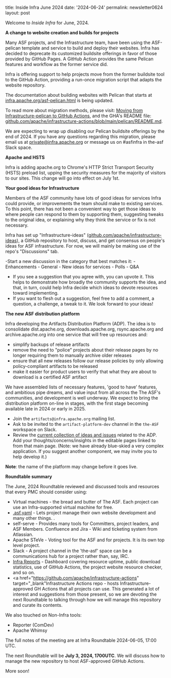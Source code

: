 title: Inside Infra June 2024 
date: '2024-06-24' 
permalink: newsletter0624
layout: post 

Welcome to _Inside Infra_ for June, 2024.

**A change to website creation and builds for projects**

Many ASF projects, and the Infrastructure team, have been using the ASF-pelican template and service to build and deploy their websites. Infra has decided to deprecate its customized buildsite offerings in favor of those provided by GitHub Pages. A GitHub Action provides the same Pelican features and workflow as the former service did.

Infra is offering support to help projects move from the former buildsite tool to the GitHub Action, providing a run-once migration script that adapts the website repository. 

The documentation about building websites with Pelican that starts at <a href="https://infra.apache.org/asf-pelican.html" target="_blank">infra.apache.org/asf-pelican.html</a> is being updated.

To read more about migration methods, please visit: <a href="https://cwiki.apache.org/confluence/display/INFRA/Moving+from+Infrastructure-pelican+to+GitHub+Actions" target="_blank">Moving from Infrastructure-pelican to GitHub Actions</a>, and the GHA's README file: <a href="https://github.com/apache/infrastructure-actions/blob/main/pelican/README.md" target="_blank">github.com/apache/infrastructure-actions/blob/main/pelican/README.md</a>. 

We are expecting to wrap up disabling our Pelican buildsite offerings by the end of 2024. If you have any questions regarding this migration, please email us at private@infra.apache.org or message us on #asfinfra in the-asf Slack space.


**Apache and HSTS**

Infra is adding apache.org to Chrome's HTTP Strict Transport Security (HSTS) preload list, upping the security measures for the majority of visitors to our sites. This change will go into effect on July 1st.


**Your good ideas for Infrastructure**

Members of the ASF community have lots of good ideas for services Infra could provide, or improvements the team should make to existing services. To this point, there has not been a convenient way to get those ideas to where people can respond to them by supporting them, suggesting tweaks to the original idea, or explaining why they think the service or fix is not necessary.

Infra has set up "Infrastructure-ideas" (<a href="https://github.com/apache/infrastructure-ideas" target="_blank">github.com/apache/infrastructure-ideas</a>), a GitHub repository to host, discuss, and get consensus on people's ideas for ASF infrastructure. For now, we will mainly be making use of the repo's "Discussions" tab.

  -Start a new discussion in the category that best matches it:
    - Enhancements
    - General
    - New ideas for services
    - Polls
    - Q&A
  - If you see a suggestion that you agree with, you can upvote it. This helps to demonstrate how broadly the community supports the idea, and that, in turn, could help Infra decide which ideas to devote resources toward implementing.
  - If you want to flesh out a suggestion, feel free to add a comment, a question, a challenge, a tweak to it.
We look forward to your ideas!


**The new ASF distribution platform**

Infra developing the Artifacts Distribution Platform (ADP). The idea is to consolidate dist.apache.org, downloads.apache.org, rsync.apache.org and archive.apache.org into one service that will free up resources and:

  - simplify backups of release artifacts
  - remove the need to "police" projects about their release pages by no longer requiring them to manually archive older releases
  - ensure that all new releases follow our release policies by only allowing policy-compliant artifacts to be released
  - make it easier for product users to verify that what they are about to download is a certified ASF artifact

We have assembled lists of necessary features, 'good to have' features, and ambitious pipe dreams, and value input from all across the The ASF's communities, and development is well underway. We expect to bring the distribution platform on-line in stages, with the first stage becoming available late in 2024 or early in 2025.

  - Join the `artifacts@infra.apache.org` mailing list.
  - Ask to be invited to the `artifact-platform-dev` channel in the `the-ASF` workspace on Slack.
  - Review the <a href="https://cwiki.apache.org/confluence/display/INFRA/Artifacts+Distribution+Platform" target="_blank">current collection of ideas and issues</a> related to the ADP. Add your thoughts/concerns/insights in the editable pages linked to from that main page. (Note: we have already blue-skied a very complex application. If you suggest another component, we may invite you to help develop it.)
    
**Note**: the name of the platform may change before it goes live.


**Roundtable summary**

The June, 2024 Roundtable reviewed and discussed tools and resources that every PMC should consider using:

  - Virtual machines - the bread and butter of The ASF. Each project can use an Infra-supported virtual machine for free.
  - <a href="https://github.com/apache/infrastructure-asfyaml" target="_blank">.asf.yaml</a> - Lets project manage their own website development and many other things. .
  - self-serve - Provides many tools for Committers, project leaders, and ASF Members.
Confluence and Jira - Wiki and ticketing system from Atlassian.
  - Apache STeVe - Voting tool for the ASF and for projects. It is its own top level project.
  - Slack - A project channel in the 'the-asf' space can be a communications hub for a project rather than, say, IRC.
  - <a href="https://infra-reports.apache.org" target="_blank">Infra Reports</a> - Dashboard covering resource uptime, public download statistics, use of GitHub Actions, the project website resource checker, and so on.
  - <a href="https://github.com/apache/infrastructure-actions" target="_blank"Infrastructure Actions repo</a> - hosts Infrastructure-approved GH Actions that all projects can use. This generated a lot of interest and suggestions from those present, so we are devoting the next Roundtable to talking through how we will manage this repository and curate its contents.

We also touched on Non-Infra tools:

  - Reporter (ComDev)
  - Apache Whimsy

The full notes of the meeting are at Infra Roundtable 2024-06-05, 17:00 UTC.

The next Roundtable will be **July 3, 2024, 1700UTC**. We will discuss how to manage the new repository to host ASF-approved GitHub Actions.

More soon!
